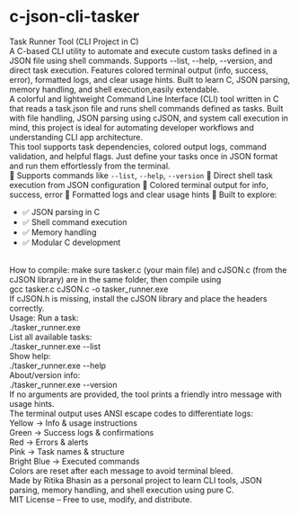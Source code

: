 # c-json-cli-tasker
Task Runner Tool (CLI Project in C)
<br>
A C-based CLI utility to automate and execute custom tasks defined in a JSON file using shell commands. Supports --list, --help, --version, and direct task execution. Features colored terminal output (info, success, error), formatted logs, and clear usage hints. Built to learn C, JSON parsing, memory handling, and shell execution,easily extendable.
<br>
A colorful and lightweight Command Line Interface (CLI) tool written in C that reads a task.json file and runs shell commands defined as tasks. Built with file handling, JSON parsing using cJSON, and system call execution in mind, this project is ideal for automating developer workflows and understanding CLI app architecture.
<br>
This tool supports task dependencies, colored output logs, command validation, and helpful flags. Just define your tasks once in JSON format and run them effortlessly from the terminal.
<br>
🔹 Supports commands like `--list`, `--help`, `--version`
🔹 Direct shell task execution from JSON configuration
🔹 Colored terminal output for info, success, error
🔹 Formatted logs and clear usage hints
🔹 Built to explore:
  - ✅ JSON parsing in C
  - ✅ Shell command execution
  - ✅ Memory handling
  - ✅ Modular C development
<br>
How to compile: make sure tasker.c (your main file) and cJSON.c (from the cJSON library) are in the same folder, then compile using
<br>
gcc tasker.c cJSON.c -o tasker_runner.exe
<br>
If cJSON.h is missing, install the cJSON library and place the headers correctly.
<br>
Usage:
Run a task:
<br>
./tasker_runner.exe <task_name>
<br>
List all available tasks:
<br>
./tasker_runner.exe --list
<br>
Show help:
<br>
./tasker_runner.exe --help
<br>
About/version info:
<br>
./tasker_runner.exe --version
<br>
If no arguments are provided, the tool prints a friendly intro message with usage hints.
<br>
The terminal output uses ANSI escape codes to differentiate logs:
<br>
Yellow → Info & usage instructions
<br>
Green → Success logs & confirmations
<br>
Red → Errors & alerts
<br>
Pink → Task names & structure
<br>
Bright Blue → Executed commands
<br>
Colors are reset after each message to avoid terminal bleed.
<br>
Made by Ritika Bhasin as a personal project to learn CLI tools, JSON parsing, memory handling, and shell execution using pure C.
<br>
MIT License – Free to use, modify, and distribute.
